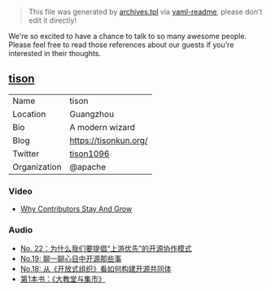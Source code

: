 > This file was generated by [archives.tpl](archives.tpl) via [yaml-readme](https://github.com/LinuxSuRen/yaml-readme), please don't edit it directly!

We're so excited to have a chance to talk to so many awesome people. Please feel free to read those references about our guests if you're interested in their thoughts.
## [tison](https://github.com/tisonkun)
|||
|---|---|
| Name | tison |
| Location | Guangzhou |
| Bio | A modern wizard |
| Blog | https://tisonkun.org/ |
| Twitter | [tison1096](https://twitter.com/tison1096) |
| Organization | @apache |


### Video
* [Why Contributors Stay And Grow](https://www.bilibili.com/video/BV1z34y1k7cf)

### Audio
* [No. 22：为什么我们要提倡“上游优先”的开源协作模式](https://www.xiaoyuzhoufm.com/episode/62aeaf7864420396f3cf70fd)
* [No.19: 聊一聊心目中开源那些事](https://www.xiaoyuzhoufm.com/episode/61f3a210b9172d392fe5362d)
* [No.18: 从《开放式组织》看如何构建开源共同体](https://www.xiaoyuzhoufm.com/episode/61f35084176daf614fd630e8)
* [第1本书：《大教堂与集市》](https://www.xiaoyuzhoufm.com/episode/62a21344d02ea2b34ca888d4)
